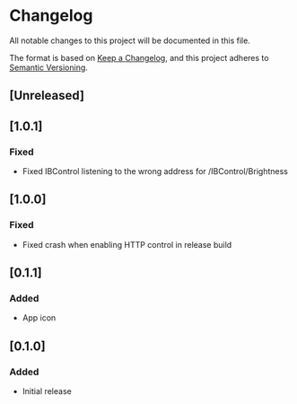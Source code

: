 # Changelog

All notable changes to this project will be documented in this file.

The format is based on [Keep a Changelog](https://keepachangelog.com/en/1.0.0/),
and this project adheres to [Semantic Versioning](https://semver.org/spec/v2.0.0.html).

## [Unreleased]

## [1.0.1]

### Fixed

- Fixed IBControl listening to the wrong address for /IBControl/Brightness

## [1.0.0]

### Fixed

- Fixed crash when enabling HTTP control in release build

## [0.1.1]

### Added

- App icon

## [0.1.0]

### Added

- Initial release
